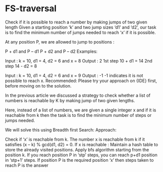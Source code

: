 # FS-traversal




Check if it is possible to reach a number by making jumps of two given length
Given a starting position ‘k’ and two jump sizes ‘d1’ and ‘d2’, our task is to find the minimum number of jumps needed to reach ‘x’ if it is possible.

At any position P, we are allowed to jump to positions :

P + d1 and P – d1
P + d2 and P – d2
Examples:

Input : k = 10, d1 = 4, d2 = 6 and x = 8 
Output : 2
1st step 10 + d1 = 14
2nd step 14 - d2 = 8

Input : k = 10, d1 = 4, d2 = 6 and x = 9
Output : -1
-1 indicates it is not possible to reach x.
Recommended: Please try your approach on {IDE} first, before moving on to the solution.


In the previous article we discussed a strategy to check whether a list of numbers is reachable by K by making jump of two given lengths.

Here, instead of a list of numbers, we are given a single integer x and if it is reachable from k then the task is to find the minimum number of steps or jumps needed.

We will solve this using Breadth first Search:
Approach:

Check if ‘x’ is reachable from k. The number x is reachable from k if it satisfies (x – k) % gcd(d1, d2) = 0.
If x is reachable :
Maintain a hash table to store the already visited positions.
Apply bfs algorithm starting from the position k.
If you reach position P in ‘stp’ steps, you can reach p+d1 position in ‘stp+1’ steps.
If position P is the required position ‘x’ then steps taken to reach P is the answer
